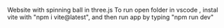 Website with spinning ball in three.js
To run open folder in vscode , instal vite with "npm i vite@latest", and then run app by typing "npm run dev"
